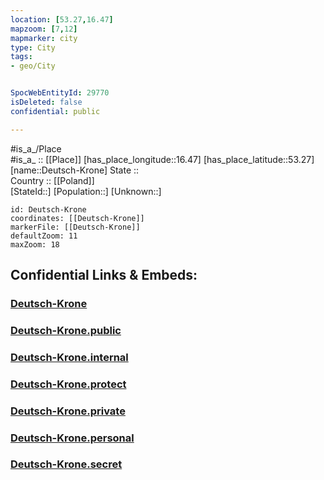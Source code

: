 ```yaml
---
location: [53.27,16.47] 
mapzoom: [7,12] 
mapmarker: city 
type: City
tags:
- geo/City


SpocWebEntityId: 29770
isDeleted: false
confidential: public

---
```

#is_a_/Place  
#is_a_ :: [[Place]] 
[has_place_longitude::16.47] 
[has_place_latitude::53.27] 
[name::Deutsch-Krone] 
State ::  
Country :: [[Poland]]  
[StateId::] 
[Population::] 
[Unknown::] 


```leaflet
id: Deutsch-Krone
coordinates: [[Deutsch-Krone]] 
markerFile: [[Deutsch-Krone]] 
defaultZoom: 11 
maxZoom: 18
```


## Confidential Links & Embeds: 

### [Deutsch-Krone](/_Standards/Earth/Continent/Europe/Europe~East/Poland/Provinces~Poland/West_Pomeranian/City/Deutsch-Krone.md) 

### [Deutsch-Krone.public](/_public/Earth/Continent/Europe/Europe~East/Poland/Provinces~Poland/West_Pomeranian/City/Deutsch-Krone.public.md) 

### [Deutsch-Krone.internal](/_internal/Earth/Continent/Europe/Europe~East/Poland/Provinces~Poland/West_Pomeranian/City/Deutsch-Krone.internal.md) 

### [Deutsch-Krone.protect](/_protect/Earth/Continent/Europe/Europe~East/Poland/Provinces~Poland/West_Pomeranian/City/Deutsch-Krone.protect.md) 

### [Deutsch-Krone.private](/_private/Earth/Continent/Europe/Europe~East/Poland/Provinces~Poland/West_Pomeranian/City/Deutsch-Krone.private.md) 

### [Deutsch-Krone.personal](/_personal/Earth/Continent/Europe/Europe~East/Poland/Provinces~Poland/West_Pomeranian/City/Deutsch-Krone.personal.md) 

### [Deutsch-Krone.secret](/_secret/Earth/Continent/Europe/Europe~East/Poland/Provinces~Poland/West_Pomeranian/City/Deutsch-Krone.secret.md)

